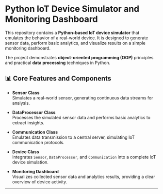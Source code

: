 # Python IoT Device Simulator and Monitoring Dashboard  

This repository contains a **Python-based IoT device simulator** that emulates the behavior of a real-world device. It is designed to generate sensor data, perform basic analytics, and visualize results on a simple monitoring dashboard.  

The project demonstrates **object-oriented programming (OOP)** principles and practical **data processing** techniques in Python.  

## 📊 Core Features and Components  

- **Sensor Class**  
  Simulates a real-world sensor, generating continuous data streams for analysis.  

- **DataProcessor Class**  
  Processes the simulated sensor data and performs basic analytics to extract insights.  

- **Communication Class**  
  Emulates data transmission to a central server, simulating IoT communication protocols.  

- **Device Class**  
  Integrates `Sensor`, `DataProcessor`, and `Communication` into a complete IoT device simulation.  

- **Monitoring Dashboard**  
  Visualizes collected sensor data and analytics results, providing a clear overview of device activity.  

---
